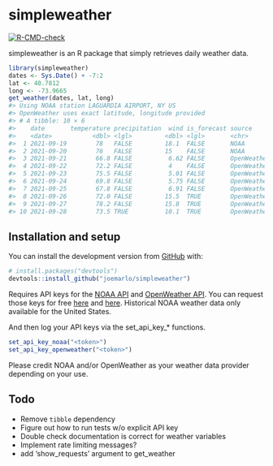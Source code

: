 
<!-- README.md is generated from README.Rmd. Please edit that file -->

# simpleweather

<!-- badges: start -->

[![R-CMD-check](https://github.com/joemarlo/simpleweather/workflows/R-CMD-check/badge.svg)](https://github.com/joemarlo/simpleweather/actions)
<!-- badges: end -->

simpleweather is an R package that simply retrieves daily weather data.

``` r
library(simpleweather)
dates <- Sys.Date() + -7:2
lat <- 40.7812
long <- -73.9665
get_weather(dates, lat, long)
#> Using NOAA station LAGUARDIA AIRPORT, NY US
#> OpenWeather uses exact latitude, longitude provided
#> # A tibble: 10 × 6
#>    date       temperature precipitation  wind is_forecast source     
#>    <date>           <dbl> <lgl>         <dbl> <lgl>       <chr>      
#>  1 2021-09-19        78   FALSE         18.1  FALSE       NOAA       
#>  2 2021-09-20        76   FALSE         15    FALSE       NOAA       
#>  3 2021-09-21        66.8 FALSE          6.62 FALSE       OpenWeather
#>  4 2021-09-22        72.2 FALSE          4    FALSE       OpenWeather
#>  5 2021-09-23        75.5 FALSE          5.01 FALSE       OpenWeather
#>  6 2021-09-24        69.8 FALSE          5.75 FALSE       OpenWeather
#>  7 2021-09-25        67.8 FALSE          6.91 FALSE       OpenWeather
#>  8 2021-09-26        72.0 FALSE         15.5  TRUE        OpenWeather
#>  9 2021-09-27        78.2 FALSE         15.8  TRUE        OpenWeather
#> 10 2021-09-28        73.5 TRUE          10.1  TRUE        OpenWeather
```

## Installation and setup

You can install the development version from
[GitHub](https://github.com/) with:

``` r
# install.packages("devtools")
devtools::install_github("joemarlo/simpleweather")
```

Requires API keys for the [NOAA
API](https://www.ncdc.noaa.gov/cdo-web/webservices/v2) and [OpenWeather
API](https://openweathermap.org/api/one-call-api). You can request those
keys for free [here](https://www.ncdc.noaa.gov/cdo-web/token) and
[here](https://openweathermap.org/price). Historical NOAA weather data
only available for the United States.

And then log your API keys via the set\_api\_key\_\* functions.

``` r
set_api_key_noaa("<token>")
set_api_key_openweather("<token>")
```

Please credit NOAA and/or OpenWeather as your weather data provider
depending on your use.

## Todo

-   Remove `tibble` dependency
-   Figure out how to run tests w/o explicit API key
-   Double check documentation is correct for weather variables
-   Implement rate limiting messages?
-   add ‘show\_requests’ argument to get\_weather
